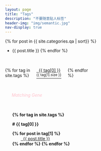 ```yaml
---
layout: page
title: "Tags"
description: "不要随意贴人标签"  
header-img: "img/semantic.jpg"  
nav-display: true
---
```


<style type="text/css">
@media all and (max-width:768px){
#tag_cloud {margin:0.5in 0em;font-weight: normal;
-moz-column-count:3; /* Firefox */
-webkit-column-count:3; /* Safari and Chrome */
column-count:3;}

}
@media all and (min-width:768px){
#tag_cloud {margin:0.5in 0em;font-weight: normal;
-moz-column-count:5; /* Firefox */
-webkit-column-count:5; /* Safari and Chrome */
column-count:5;}

}
#MatchingGene {font-style:italic;color:pink;margin:0em 1em 0.5in}
#MyTags {color:#11b7ae}
</style>

{% for post in {{ site.categories.qa | sort}} %}
- {{ post.title }}
{% endfor %}

<div id='tag_cloud'>
{% for tag in site.tags  %}
<a href="#{{ tag[0] }}" title="{{ tag[0] }}"><i id="MyTags" class="fa fa-tags">&nbsp;&nbsp;</i>{{ tag[0] }}<sup>{{ tag[1].size }}</sup></a><br/>
{% endfor %}
</div>

<div id="MatchingGene"><i class="fa fa-spinner fa-pulse"></i> &nbsp; Matching Gene</div>

<ul class="listing" style="list-style-type: none;font-weight: bold;">
{% for tag in site.tags %}
  <li class="listing-seperator" id="{{ tag[0] }}" style="margin:1em auto">#&nbsp;{{ tag[0] }}</li>
{% for post in tag[1] %}
  <li class="listing-item" style="text-indent:1em;font-weight:normal;">
  <a href="{{ post.url }}" title="{{ post.title }}" style="margin-left:1em;"><i class="fa fa-link">&nbsp;&nbsp;</i>{{ post.title }}</a>
  </li>
{% endfor %}
{% endfor %}
</ul>

<!--
<script src="/media/js/jquery.tagcloud.js" type="text/javascript" charset="utf-8"></script> 
<script language="javascript">
$.fn.tagcloud.defaults = {
    size: {start: 1, end: 1, unit: 'em'},
      color: {start: '#f8e0e6', end: '#ff3333'}
};

$(function () {
    $('#tag_cloud a').tagcloud();
});
</script>
-->